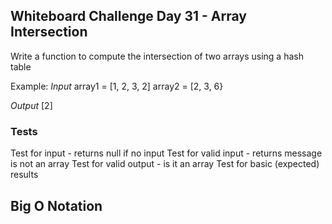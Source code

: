 ## Whiteboard Challenge Day 31 - Array Intersection

Write a function to compute the intersection of two arrays using a hash table

Example:
*Input*
array1 = [1, 2, 3, 2]
array2 = [2, 3, 6}

*Output*
[2]


### Tests
Test for input - returns null if no input
Test for valid input - returns message is not an array
Test for valid output - is it an array
Test for basic (expected) results

## Big O Notation
